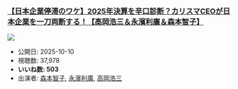 ### [【日本企業停滞のワケ】2025年決算を辛口診断？カリスマCEOが日本企業を一刀両断する！【高岡浩三＆永濱利廣＆森本智子】](https://www.youtube.com/watch?v=UCnAPHthgMI)
[![](https://img.youtube.com/vi/UCnAPHthgMI/sddefault.jpg)](https://www.youtube.com/watch?v=UCnAPHthgMI)
-   公開日: 2025-10-10
-   視聴数: 37,978
-   **いいね数: 503**
-   出演者: [森本智子](/rehacq_fan/people/森本智子 "wikilink"), [永濱利廣](/rehacq_fan/people/永濱利廣 "wikilink"), [高岡浩三](/rehacq_fan/people/高岡浩三 "wikilink")
